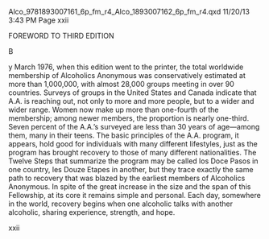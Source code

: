 Alco_9781893007161_6p_fm_r4_Alco_1893007162_6p_fm_r4.qxd 11/20/13 3:43 PM Page xxii

FOREWORD TO THIRD EDITION

B

y March 1976, when this edition went to the
printer, the total worldwide membership of
Alcoholics Anonymous was conservatively estimated at
more than 1,000,000, with almost 28,000 groups
meeting in over 90 countries.
Surveys of groups in the United States and Canada
indicate that A.A. is reaching out, not only to more
and more people, but to a wider and wider range.
Women now make up more than one-fourth of the
membership; among newer members, the proportion
is nearly one-third. Seven percent of the A.A.’s
surveyed are less than 30 years of age—among them,
many in their teens.
The basic principles of the A.A. program, it appears,
hold good for individuals with many different lifestyles, just as the program has brought
recovery to those of many different nationalities. The
Twelve Steps that summarize the program may be
called los Doce Pasos in one country, les Douze Etapes
in another, but they trace exactly the same path to
recovery that was blazed by the earliest members of
Alcoholics Anonymous.
In spite of the great increase in the size and the
span of this Fellowship, at its core it remains simple
and personal. Each day, somewhere in the world, recovery begins when one alcoholic talks with another
alcoholic, sharing experience, strength, and hope.

xxii

